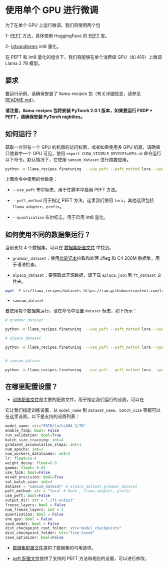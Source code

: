 # 使用单个 GPU 进行微调

为了在单个 GPU 上运行微调，我们将使用两个包

1- [PEFT](https://huggingface.co/blog/peft) 方法，具体使用 HuggingFace 的 [PEFT](https://github.com/huggingface/peft) 库。

2- [bitsandbytes](https://github.com/TimDettmers/bitsandbytes) int8 量化。

在 PEFT 和 Int8 量化的组合下，我们将能够在单个消费级 GPU（如 A10）上微调 Llama 2 7B 模型。

## 要求
要运行示例，请确保安装了 llama-recipes 包（有关详细信息，请参见 [README.md](../README.md)）。

**请注意，llama-recipes 包将安装 PyTorch 2.0.1 版本，如果要运行 FSDP + PEFT，请确保安装 PyTorch nightlies。**

## 如何运行？

获取一台带有一个 GPU 的机器的访问权限，或者如果使用多 GPU 机器，请确保只使其中一个 GPU 可见，使用 `export CUDA_VISIBLE_DEVICES=GPU:id` 命令运行以下命令。默认情况下，它使用 `samsum_dataset` 进行摘要应用。

```bash
python -m llama_recipes.finetuning  --use_peft --peft_method lora --quantization --use_fp16 --model_name /patht_of_model_folder/7B --output_dir Path/to/save/PEFT/model
```

上面命令中使用的参数是：

* `--use_peft` 布尔标志，用于在脚本中启用 PEFT 方法。

* `--peft_method` 用于指定 PEFT 方法，这里我们使用 `lora`，其他选项包括 `llama_adapter`、`prefix`。

* `--quantization` 布尔标志，用于启用 int8 量化。

## 如何使用不同的数据集运行？

当前支持 4 个数据集，可以在 [数据集配置文件](../src/llama_recipes/configs/datasets.py) 中找到。

* `grammar_dataset`：使用[此笔记本](../src/llama_recipes/datasets/grammar_dataset/grammar_dataset_process.ipynb)拉取和处理 Jfleg 和 C4 200M 数据集，用于语法检查。

* `alpaca_dataset`：要获取此开源数据，请下载 `aplaca.json` 到 `ft_dataset` 文件夹。

```bash
wget -P src/llama_recipes/datasets https://raw.githubusercontent.com/tatsu-lab/stanford_alpaca/main/alpaca_data.json
```

* `samsum_dataset`

要使用每个数据集运行，请在命令中设置 `dataset` 标志，如下所示：

```bash
# grammer_dataset

python -m llama_recipes.finetuning  --use_peft --peft_method lora --quantization  --dataset grammar_dataset --model_name /patht_of_model_folder/7B --output_dir Path/to/save/PEFT/model

# alpaca_dataset

python -m llama_recipes.finetuning  --use_peft --peft_method lora --quantization  --dataset alpaca_dataset --model_name /patht_of_model_folder/7B --output_dir Path/to/save/PEFT/model


# samsum_dataset

python -m llama_recipes.finetuning  --use_peft --peft_method lora --quantization  --dataset samsum_dataset --model_name /patht_of_model_folder/7B --output_dir Path/to/save/PEFT/model

```

## 在哪里配置设置？

* [训练配置文件](../src/llama_recipes/configs/training.py)是主要的配置文件，用于指定我们运行的设置，可以在

它让我们指定训练设置，从 `model_name` 到 `dataset_name`、`batch_size` 等都可以在这里设置。以下是支持的设置列表：

```python
model_name: str="PATH/to/LLAMA 2/7B"
enable_fsdp: bool= False
run_validation: bool=True
batch_size_training: int=4
gradient_accumulation_steps: int=1
num_epochs: int=3
num_workers_dataloader: int=2
lr: float=2e-4
weight_decay: float=0.0
gamma: float= 0.85
use_fp16: bool=False
mixed_precision: bool=True
val_batch_size: int=4
dataset = "samsum_dataset" # alpaca_dataset,grammar_dataset
peft_method: str = "lora" # None , llama_adapter, prefix
use_peft: bool=False
output_dir: str = "./ft-output"
freeze_layers: bool = False
num_freeze_layers: int = 1
quantization: bool = False
one_gpu: bool = False
save_model: bool = False
dist_checkpoint_root_folder: str="model_checkpoints"
dist_checkpoint_folder: str="fine-tuned"
save_optimizer: bool=False
```

* [数据集配置文件](../src/llama_recipes/configs/datasets.py)提供了数据集的可用选项。

* [peft 配置文件](../src/llama_recipes/configs/peft.py)提供了支持的 PEFT 方法和相应的设置，可以进行修改。